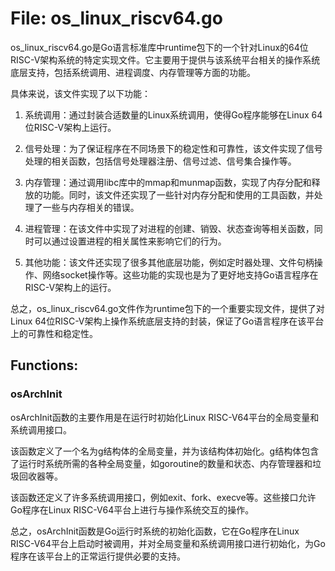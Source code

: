 # File: os_linux_riscv64.go

os_linux_riscv64.go是Go语言标准库中runtime包下的一个针对Linux的64位RISC-V架构系统的特定实现文件。它主要用于提供与该系统平台相关的操作系统底层支持，包括系统调用、进程调度、内存管理等方面的功能。

具体来说，该文件实现了以下功能：

1. 系统调用：通过封装合适数量的Linux系统调用，使得Go程序能够在Linux 64位RISC-V架构上运行。

2. 信号处理：为了保证程序在不同场景下的稳定性和可靠性，该文件实现了信号处理的相关函数，包括信号处理器注册、信号过滤、信号集合操作等。

3. 内存管理：通过调用libc库中的mmap和munmap函数，实现了内存分配和释放的功能。同时，该文件还实现了一些针对内存分配和使用的工具函数，并处理了一些与内存相关的错误。

4. 进程管理：在该文件中实现了对进程的创建、销毁、状态查询等相关函数，同时可以通过设置进程的相关属性来影响它们的行为。

5. 其他功能：该文件还实现了很多其他底层功能，例如定时器处理、文件句柄操作、网络socket操作等。这些功能的实现也是为了更好地支持Go语言程序在RISC-V架构上的运行。

总之，os_linux_riscv64.go文件作为runtime包下的一个重要实现文件，提供了对Linux 64位RISC-V架构上操作系统底层支持的封装，保证了Go语言程序在该平台上的可靠性和稳定性。

## Functions:

### osArchInit

osArchInit函数的主要作用是在运行时初始化Linux RISC-V64平台的全局变量和系统调用接口。

该函数定义了一个名为g结构体的全局变量，并为该结构体初始化。g结构体包含了运行时系统所需的各种全局变量，如goroutine的数量和状态、内存管理器和垃圾回收器等。

该函数还定义了许多系统调用接口，例如exit、fork、execve等。这些接口允许Go程序在Linux RISC-V64平台上进行与操作系统交互的操作。

总之，osArchInit函数是Go运行时系统的初始化函数，它在Go程序在Linux RISC-V64平台上启动时被调用，并对全局变量和系统调用接口进行初始化，为Go程序在该平台上的正常运行提供必要的支持。



